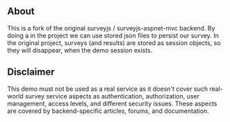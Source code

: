 ## About
This is a fork of the original surveyjs / surveyjs-aspnet-mvc backend. By doing a in the project we can use stored json files to persist our survey. In the original project, surveys (and results) are stored as session objects, so they will disappear, when the demo session exists.

## Disclaimer

This demo must not be used as a real service as it doesn't cover such real-world survey service aspects as authentication, authorization, user management, access levels, and different security issues. These aspects are covered by backend-specific articles, forums, and documentation.

